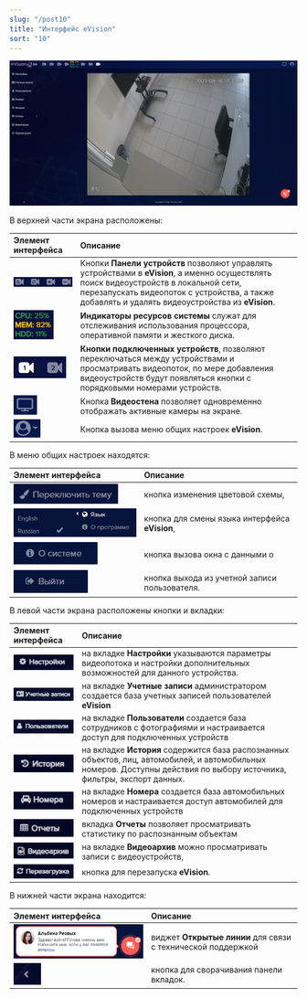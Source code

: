 ```yaml
---
slug: "/post10"
title: "Интерфейс eVision"
sort: "10"
---
```


![](images/Screenshot_161.png)

В верхней части экрана расположены:

|Элемент интерфейса|Описание|
| :- | :- |
|![](images/Interface(09).png)|Кнопки **Панели устройств** позволяют управлять устройствами в **eVision**, а именно осуществлять поиск видеоустройств в локальной сети, перезапускать видеопоток с устройства, а также добавлять и удалять видеоустройства из **eVision**.|
|![](images/Interface(10).png)|**Индикаторы ресурсов системы** служат для отслеживания использования процессора, оперативной памяти и жесткого диска.|
|![](images/Interface(01).png)|**Кнопки подключенных устройств**, позволяют переключаться между устройствами и просматривать видеопоток, по мере добавления видеоустройств будут появляться кнопки с порядковыми номерами устройств.|
|![](images/Interface(02).png)|Кнопка **Видеостена** позволяет одновременно отображать активные камеры на экране.|
|![](images/Interface(11).png)|Кнопка вызова меню общих настроек **eVision**.|

В меню общих настроек находятся:

|Элемент интерфейса|Описание|
| :- | :- |
|![](images/Interface(12).png)|кнопка изменения цветовой схемы, |
|![](images/Interface(14).png)|кнопка для смены языка интерфейса **eVision**, |
|![](images/image133.png)|<p></p><p>кнопка вызова окна с данными о </p>|
|![](images/Screenshot_1.png)|кнопка выхода из учетной записи пользователя.|

В левой части экрана расположены кнопки и вкладки:

|Элемент интерфейса|Описание|
| :- | :- |
|![](images/Screenshot_3.png)|на вкладке **Настройки** указываются параметры видеопотока и настройки дополнительных возможностей для данного устройства.|
|![](images/Screenshot_2.png)|на вкладке **Учетные записи** администратором создается база учетных записей пользователей **eVision**|
|![](images/Screenshot_4.png)|на вкладке **Пользователи** создается база сотрудников с фотографиями и настраивается доступ для подключенных устройств|
|![](images/Screenshot_5.png)|на вкладке **История** содержится база распознанных объектов, лиц, автомобилей, и автомобильных номеров. Доступны действия по выбору источника, фильтры, экспорт данных.|
|![](images/Screenshot_6.png)|на вкладке **Номера** создается база автомобильных номеров и настраивается доступ автомобилей для подключенных устройств|
|![](images/Screenshot_7.png)|вкладка **Отчеты** позволяет просматривать статистику по распознанным объектам|
|![](images/Screenshot_8.png)|на вкладке **Видеоархив** можно просматривать записи с видеоустройств,|
|![](images/Screenshot_9.png)|кнопка для перезапуска **eVision**.|

В нижней части экрана находится:

|Элемент интерфейса|Описание|
| :- | :- |
|![](images/image305.png)|виджет **Открытые линии** для связи с технической поддержкой|
|![](images/Screenshot_10.png)|кнопка для сворачивания панели вкладок.|